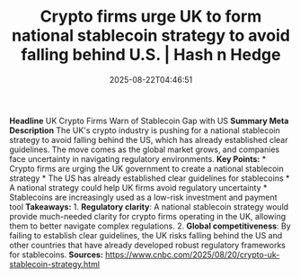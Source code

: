 ﻿---
title: "Crypto firms urge UK to form national stablecoin strategy to avoid falling behind U.S. | Hash n Hedge"
date: "2025-08-22T04:46:51"
category: "Markets"
summary: ""
slug: "crypto-firms-urge-uk-to-form-national-stablecoin-strategy-to"
source_urls:
  - ""
seo:
  title: "Crypto firms urge UK to form national stablecoin strategy to avoid falling behind U.S. | Hash n Hedge | Hash n Hedge"
  description: ""
  keywords: ["news", "markets", "brief"]
---
**Headline** UK Crypto Firms Warn of Stablecoin Gap with US  **Summary Meta Description** The UK's crypto industry is pushing for a national stablecoin strategy to avoid falling behind the US, which has already established clear guidelines. The move comes as the global market grows, and companies face uncertainty in navigating regulatory environments.  **Key Points:**  * Crypto firms are urging the UK government to create a national stablecoin strategy * The US has already established clear guidelines for stablecoins * A national strategy could help UK firms avoid regulatory uncertainty * Stablecoins are increasingly used as a low-risk investment and payment tool  **Takeaways:**  1. **Regulatory clarity**: A national stablecoin strategy would provide much-needed clarity for crypto firms operating in the UK, allowing them to better navigate complex regulations. 2. **Global competitiveness**: By failing to establish clear guidelines, the UK risks falling behind the US and other countries that have already developed robust regulatory frameworks for stablecoins.  **Sources:** https://www.cnbc.com/2025/08/20/crypto-uk-stablecoin-strategy.html